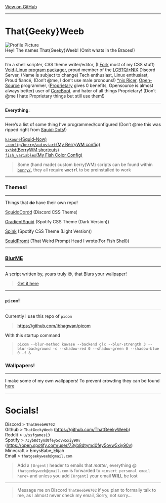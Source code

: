 <link rel="stylesheet" type="text/css" href="css/main.css">
<section id="downloads">
          <a href="https://github.com/ThatGeekyWeeb" class="btn btn-github"><span class="icon"></span>View on GitHub</a>
</section>
<hr>
<h1 id="thatgeekyweeb">That{Geeky}Weeb</h1>
<p><img src="https://cdn.discordapp.com/avatars/583479051524505630/e1effcd799482c49062bb187ef373bb3.png" alt="Profile Picture"><br>
Hey! The names That{Geeky}Weeb! (Omit whats in the Braces!)</p>
<hr>
<p>I’m a shell scripter, CSS theme writer/editor, (I <a href="%5Bhttps://docs.github.com/en/github/collaborating-with-issues-and-pull-requests/about-forks%5D(https://docs.github.com/en/github/collaborating-with-issues-and-pull-requests/about-forks)">Fork</a> most of my CSS stuff) <a href="https://voidlinux.org/">Void-Linux</a> <a href="https://github.com/void-linux/void-packages/pulls?q=is%3Apr+author%3AThatGeekyWeeb+">program packager</a>, proud member of the <a href="https://discord.gg/zh5Fm5G">LGBTQ/*NIX</a> Discord Server, (Name is subject to change) Tech enthusiast, Linux enthusiast, Proud fiancé, (Don’t @me, I don’t use male pronouns!) <a href="https://www.reddit.com/r/unixporn/wiki/themeing/dictionary#wiki_other_terms">*nix Ricer</a>, <a href="https://en.wikipedia.org/wiki/Open-source_software">Open-Source</a> programmer, (<a href="https://en.wikipedia.org/wiki/Proprietary_software">Proprietary</a> gives 0 benefits, Opensource is almost always better) user of <a href="https://www.coreboot.org/">CoreBoot</a>, and hater of all things Proprietary! (Don’t @me I hate Proprietary things but still use them!)</p>
<hr>
<p><strong>Everything:</strong></p>
<hr>
<p>Here’s a list of some thing I’ve programmed/configured (Don’t @me this was ripped right from <a href="https://github.com/ThatGeekyWeeb/Squid-Dots">Squid-Dots</a>!)</p>
<p><a href="https://github.com/ThatGeekyWeeb/Squid-Dots/blob/master/Squid-Now/Squid-Now.kak"><code>kakoune</code>(Squid-Now)</a><br>
<a href="https://github.com/ThatGeekyWeeb/Squid-Dots/blob/master/berry/autostart"><code>.config/berry/autostart</code>(My BerryWM config)</a><br>
<a href="https://github.com/ThatGeekyWeeb/Squid-Dots/blob/master/sxhkd/sxhkdrc"><code>sxhkd</code>(BerryWM shortcuts)</a><br>
<a href="https://github.com/ThatGeekyWeeb/Squid-Dots/blob/master/Fish-Colors/fish_variables"><code>fish_variables</code>(My Fish Color Config)</a></p>

<blockquote>
<p>Some (hand made) custom berry(WM) scripts can be found within <a href="https://github.com/ThatGeekyWeeb/Squid-Dots/tree/master/berry"> <code>berry/</code></a>, they all require <a href="https://en.wikipedia.org/wiki/Wmctrl"></a><a><code>wmctrl</code></a> to be preinstalled to work</p>
</blockquote>
<hr>
<h3 id="themes">Themes!</h3>
<hr>
<p>Things that <em><strong>do</strong></em> have their own repo!</p>
<a href="https://github.com/ThatGeekyWeeb/SquiddCordd">SquiddCordd</a> 
(Discord CSS Theme)
<p><a href="https://github.com/ThatGeekyWeeb/GradientSquid">GradientSquid</a> (Spotify CSS Theme (Dark Version))</p>
<p><a href="https://github.com/ThatGeekyWeeb/GradientSquid/tree/Spink">Spink</a> (Spotify CSS Theme (Light Version))</p>
<p><a href="https://github.com/ThatGeekyWeeb/SquidPrompt">SquidPromt</a> (That Weird Prompt Head I wrote(For Fish Shell))</p>

<hr>
<h3 id="blurme"><a href="https://github.com/ThatGeekyWeeb/BlurME">BlurME</a></h3>
<hr>
<p>A script written by, yours truly 😉, that Blurs your wallpaper!</p>
<blockquote>
<p><a href="https://github.com/ThatGeekyWeeb/BlurME">Get it here</a></p>
</blockquote>
<hr>
<h3 id="picom"><code>picom</code>!</h3>
<hr>
<p>Currently I use this repo of <code>picom</code></p>
<blockquote>
<p><a href="https://github.com/ibhagwan/picom">https://github.com/ibhagwan/picom</a></p>
</blockquote>
<p>With this startup command</p>
<blockquote>
<pre class="  language-sh"><code class="prism  language-sh">picom --blur-method kawase --backend glx --blur-strength 3 --blur-background -c --shadow-red 0 --shadow-green 0 --shadow-blue 0 -f &amp;
</code></pre>
</blockquote>
<h3 id="wallpapers">Wallpapers!</h3>
<hr>
<p>I make some of my own wallpapers! To prevent crowding they can be found <a href="https://github.com/ThatGeekyWeeb/Squid-Dots#wallpapers">here</a></p>
<hr>
<h1 id="socials">Socials!</h1>
<p>Discord &gt; <code>ThatWeeb#6702</code><br>
Github &gt; <code>ThatGeekyWeeb</code> (<a href="https://github.com/ThatGeekyWeeb">https://github.com/ThatGeekyWeeb</a>)<br> 
Reddit &gt; <code>u/ssfgames13</code><br>
Spotify &gt; <code>73yb8dtymd0fey5ovw5xiy90v</code> (<a href="https://open.spotify.com/user/73yb8dtymd0fey5ovw5xiy90v">https://open.spotify.com/user/73yb8dtymd0fey5ovw5xiy90v</a>)<br>
Minecraft &gt; EmysBabe_Elijah<br>
Email &gt; <code>thatgeekyweeb@gmail.com</code></p>
<blockquote>
<p>Add a <code>[Urgent]</code> header to emails that <em>matter</em>, everything @ <code>thatgeekyweeb@gmail.com</code> is forwarded to <code>&lt;insert personal email here&gt;</code> and unless you add <code>[Urgent]</code> your email <strong>WILL</strong> be lost</p>
</blockquote>
<hr>
<blockquote>
<p>Message me on Discord <code>ThatWeeb#6702</code> if you plan to formally talk to me, as I almost never check my email, Sorry, not sorry…</p>
</blockquote>

